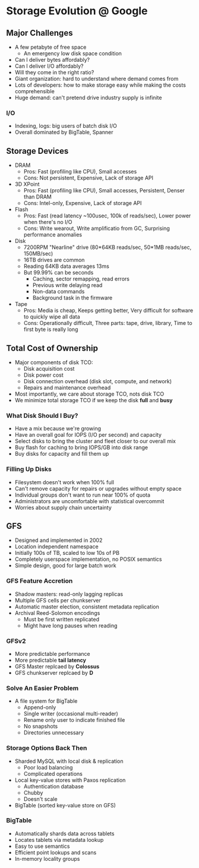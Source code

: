 # Storage Evolution @ Google

## Major Challenges

* A few petabyte of free space
  * An emergency low disk space condition
* Can I deliver bytes affordably?
* Can I deliver I/O affordably?
* Will they come in the right ratio?
* Giant organization: hard to understand where demand comes from
* Lots of developers: how to make storage easy while making the costs comprehensible
* Huge demand: can't pretend drive industry supply is infinite

### I/O

* Indexing, logs: big users of batch disk I/O
* Overall dominated by BigTable, Spanner

## Storage Devices

* DRAM
  * Pros: Fast (profiling like CPU), Small accesses
  * Cons: Not persistent, Expensive, Lack of storage API
* 3D XPoint
  * Pros: Fast (profiling like CPU), Small accesses, Persistent, Denser than DRAM
  * Cons: Intel-only, Expensive, Lack of storage API
* Flash
  * Pros: Fast (read latency ~100usec, 100k of reads/sec), Lower power when there's no I/O
  * Cons: Write wearout, Write amplificatio from GC, Surprising performance anomalies
* Disk
  * 7200RPM "Nearline" drive (80\*64KB reads/sec, 50\*1MB reads/sec, 150MB/sec)
  * 16TB drives are common
  * Reading 64KB data averages 13ms
  * But 99.99% can be seconds
    * Caching, sector remapping, read errors
    * Previous write delaying read
    * Non-data commands
    * Background task in the firmware
* Tape
  * Pros: Media is cheap, Keeps getting better, Very difficult for software to quickly wipe all data
  * Cons: Operationally difficult, Three parts: tape, drive, library, Time to first byte is really long

## Total Cost of Ownership

* Major components of disk TCO:
  * Disk acquisition cost
  * Disk power cost
  * Disk connection overhead (disk slot, compute, and network)
  * Repairs and maintenance overhead
* Most importantly, we care about storage TCO, nots disk TCO
* We minimize total storage TCO if we keep the disk **full** and **busy**

### What Disk Should I Buy?

* Have a mix because we're growing
* Have an overall goal for IOPS (I/O per second) and capacity
* Select disks to bring the cluster and fleet closer to our overall mix
* Buy flash for caching to bring IOPS/GB into disk range
* Buy disks for capacity and fill them up

### Filling Up Disks

* Filesystem doesn't work when 100% full
* Can't remove capacity for repairs or upgrades without empty space
* Individual groups don't want to run near 100% of quota
* Administrators are uncomfortable with statistical overcommit
* Worries about supply chain uncertainty

## GFS

* Designed and implemented in 2002
* Location independent namespace
* Initially 100s of TB, scaled to low 10s of PB
* Completely userspace implementation, no POSIX semantics
* Simple design, good for large batch work

### GFS Feature Accretion

* Shadow masters: read-only lagging replicas
* Multiple GFS cells per chunkserver
* Automatic master election, consistent metadata replication
* Archival Reed-Solomon encodings
  * Must be first written replicated
  * Might have long pauses when reading

### GFSv2

* More predictable performance
* More predictable **tail latency**
* GFS Master replcaed by **Colossus**
* GFS chunkserver replcaed by **D**

### Solve An Easier Problem

* A file system for BigTable
  * Append-only
  * Single writer (occasional multi-reader)
  * Rename only user to indicate finished file
  * No snapshots
  * Directories unnecessary

### Storage Options Back Then

* Sharded MySQL with local disk & replication
  * Poor load balancing
  * Complicated operations
* Local key-value stores with Paxos replication
  * Authentication database
  * Chubby
  * Doesn't scale
* BigTable (sorted key-value store on GFS)

### BigTable

* Automatically shards data across tablets
* Locates tablets via metadata lookup
* Easy to use semantics
* Efficient point lookups and scans
* In-memory locality groups

